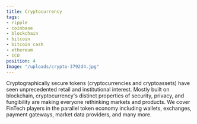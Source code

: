 ```yaml
---
title: Cryptocurrency
tags:
- ripple
- coinbase
- blockchain
- bitcoin
- bitcoin cash
- ethereum
- ICO
position: 4
Image: "/uploads/crypto-3792d4.jpg"
---
```


Cryptographically secure tokens (cryptocurrencies and cryptoassets) have seen unprecedented retail and institutional interest. Mostly built on blockchain, cryptocurrency's distinct properties of security, privacy, and fungibility are making everyone rethinking markets and products. We cover FinTech players in the parallel token economy including wallets, exchanges, payment gateways, market data providers, and many more.